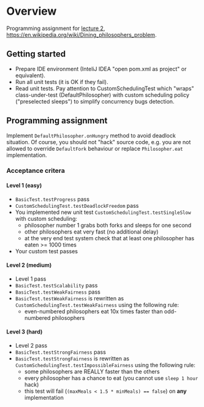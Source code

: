# Overview

Programming assignment for [lecture 2](https://github.com/Svazars/parallel-programming/blob/main/slides/pdf/l2.pdf),
https://en.wikipedia.org/wiki/Dining_philosophers_problem.

## Getting started

- Prepare IDE environment (InteliJ IDEA "open pom.xml as project" or equivalent).
- Run all unit tests (it is OK if they fail).
- Read unit tests. Pay attention to CustomSchedulingTest which "wraps" class-under-test (DefaultPhilosopher)
  with custom scheduling policy ("preselected sleeps") to simplify concurrency bugs detection.

## Programming assignment

Implement `DefaultPhilosopher.onHungry` method to avoid deadlock situation. Of course, you should not "hack" source
code,
e.g. you are not allowed to override `DefaultFork` behaviour or replace `Philosopher.eat` implementation.

### Acceptance critera

#### Level 1 (easy)

- `BasicTest.testProgress` pass
- `CustomSchedulingTest.testDeadlockFreedom` pass
- You implemented new unit test `CustomSchedulingTest.testSingleSlow` with custom scheduling:
    - philosopher number 1 grabs both forks and sleeps for one second
    - other philosophers eat very fast (no additional delay)
    - at the very end test system check that at least one philosopher has eaten >= 1000 times
- Your custom test passes

#### Level 2 (medium)

- Level 1 pass
- `BasicTest.testScalability` pass
- `BasicTest.testWeakFairness` pass
- `BasicTest.testWeakFairness` is rewritten as `CustomSchedulingTest.testWeakFairness` using the following rule:
    - even-numbered philosophers eat 10x times faster than odd-numbered philosophers

#### Level 3 (hard)

- Level 2 pass
- `BasicTest.testStrongFairness` pass
- `BasicTest.testStrongFairness` is rewritten as `CustomSchedulingTest.testImpossibleFairness` using the following rule:
    - some philosophers are REALLY faster than the others
    - every philosopher has a chance to eat (you cannot use `sleep 1 hour` hack)
    - this test will fail (`(maxMeals < 1.5 * minMeals) == false`) on **any** implementation
